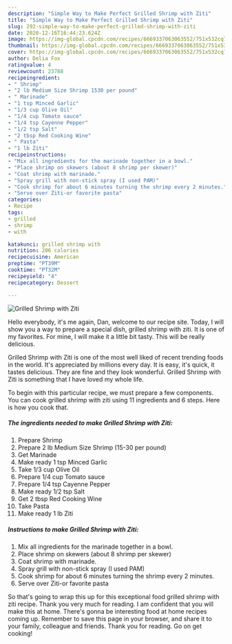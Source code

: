 ```yaml
---
description: "Simple Way to Make Perfect Grilled Shrimp with Ziti"
title: "Simple Way to Make Perfect Grilled Shrimp with Ziti"
slug: 292-simple-way-to-make-perfect-grilled-shrimp-with-ziti
date: 2020-12-16T16:44:23.624Z
image: https://img-global.cpcdn.com/recipes/6669337063063552/751x532cq70/grilled-shrimp-with-ziti-recipe-main-photo.jpg
thumbnail: https://img-global.cpcdn.com/recipes/6669337063063552/751x532cq70/grilled-shrimp-with-ziti-recipe-main-photo.jpg
cover: https://img-global.cpcdn.com/recipes/6669337063063552/751x532cq70/grilled-shrimp-with-ziti-recipe-main-photo.jpg
author: Delia Fox
ratingvalue: 4
reviewcount: 23788
recipeingredient:
- " Shrimp"
- "2 lb Medium Size Shrimp 1530 per pound"
- " Marinade"
- "1 tsp Minced Garlic"
- "1/3 cup Olive Oil"
- "1/4 cup Tomato sauce"
- "1/4 tsp Cayenne Pepper"
- "1/2 tsp Salt"
- "2 tbsp Red Cooking Wine"
- " Pasta"
- "1 lb Ziti"
recipeinstructions:
- "Mix all ingredients for the marinade together in a bowl."
- "Place shrimp on skewers (about 8 shrimp per skewer)"
- "Coat shrimp with marinade."
- "Spray grill with non-stick spray (I used PAM)"
- "Cook shrimp for about 6 minutes turning the shrimp every 2 minutes."
- "Serve over Ziti-or favorite pasta"
categories:
- Recipe
tags:
- grilled
- shrimp
- with

katakunci: grilled shrimp with 
nutrition: 206 calories
recipecuisine: American
preptime: "PT39M"
cooktime: "PT32M"
recipeyield: "4"
recipecategory: Dessert

---
```



![Grilled Shrimp with Ziti](https://img-global.cpcdn.com/recipes/6669337063063552/751x532cq70/grilled-shrimp-with-ziti-recipe-main-photo.jpg)

Hello everybody, it's me again, Dan, welcome to our recipe site. Today, I will show you a way to prepare a special dish, grilled shrimp with ziti. It is one of my favorites. For mine, I will make it a little bit tasty. This will be really delicious.

Grilled Shrimp with Ziti is one of the most well liked of recent trending foods in the world. It's appreciated by millions every day. It is easy, it's quick, it tastes delicious. They are fine and they look wonderful. Grilled Shrimp with Ziti is something that I have loved my whole life.




To begin with this particular recipe, we must prepare a few components. You can cook grilled shrimp with ziti using 11 ingredients and 6 steps. Here is how you cook that.

<!--inarticleads1-->

##### The ingredients needed to make Grilled Shrimp with Ziti:

1. Prepare  Shrimp
1. Prepare 2 lb Medium Size Shrimp (15-30 per pound)
1. Get  Marinade
1. Make ready 1 tsp Minced Garlic
1. Take 1/3 cup Olive Oil
1. Prepare 1/4 cup Tomato sauce
1. Prepare 1/4 tsp Cayenne Pepper
1. Make ready 1/2 tsp Salt
1. Get 2 tbsp Red Cooking Wine
1. Take  Pasta
1. Make ready 1 lb Ziti




<!--inarticleads2-->

##### Instructions to make Grilled Shrimp with Ziti:

1. Mix all ingredients for the marinade together in a bowl.
1. Place shrimp on skewers (about 8 shrimp per skewer)
1. Coat shrimp with marinade.
1. Spray grill with non-stick spray (I used PAM)
1. Cook shrimp for about 6 minutes turning the shrimp every 2 minutes.
1. Serve over Ziti-or favorite pasta




So that's going to wrap this up for this exceptional food grilled shrimp with ziti recipe. Thank you very much for reading. I am confident that you will make this at home. There's gonna be interesting food at home recipes coming up. Remember to save this page in your browser, and share it to your family, colleague and friends. Thank you for reading. Go on get cooking!
